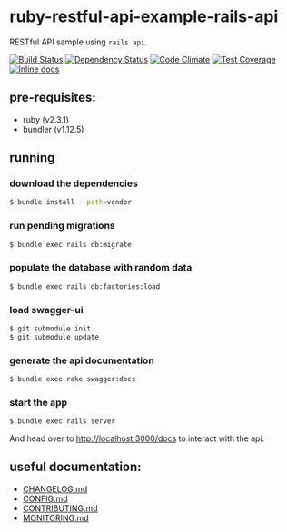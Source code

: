 # ruby-restful-api-example-rails-api
RESTful API sample using `rails api`.

[![Build Status](https://travis-ci.org/marioluan/ruby-restful-api-example-rails-api.svg?branch=master)](https://travis-ci.org/marioluan/ruby-restful-api-example-rails-api)
[![Dependency Status](https://gemnasium.com/badges/github.com/marioluan/ruby-restful-api-example-rails-api.svg)](https://gemnasium.com/github.com/marioluan/ruby-restful-api-example-rails-api)
[![Code Climate](https://codeclimate.com/github/marioluan/ruby-restful-api-example-rails-api/badges/gpa.svg)](https://codeclimate.com/github/marioluan/ruby-restful-api-example-rails-api)
[![Test Coverage](https://codeclimate.com/github/marioluan/ruby-restful-api-example-rails-api/badges/coverage.svg)](https://codeclimate.com/github/marioluan/ruby-restful-api-example-rails-api/coverage)
[![Inline docs](http://inch-ci.org/github/marioluan/ruby-restful-api-example-rails-api.svg?branch=master)](http://inch-ci.org/github/marioluan/ruby-restful-api-example-rails-api)


## pre-requisites:
- ruby (v2.3.1)
- bundler (v1.12.5)

## running
### download the dependencies
```bash
$ bundle install --path=vendor
```

### run pending migrations
```bash
$ bundle exec rails db:migrate
```

### populate the database with random data
```bash
$ bundle exec rails db:factories:load
```

### load swagger-ui
```bash
$ git submodule init
$ git submodule update
```

### generate the api documentation
```bash
$ bundle exec rake swagger:docs
```

### start the app
```bash
$ bundle exec rails server
```

And head over to [http://localhost:3000/docs](http://localhost:3000/docs) to
interact with the api.

## useful documentation:
- [CHANGELOG.md](./CHANGELOG.md)
- [CONFIG.md](./CONFIG.md)
- [CONTRIBUTING.md](./CONTRIBUTING.md)
- [MONITORING.md](./MONITORING.md)
